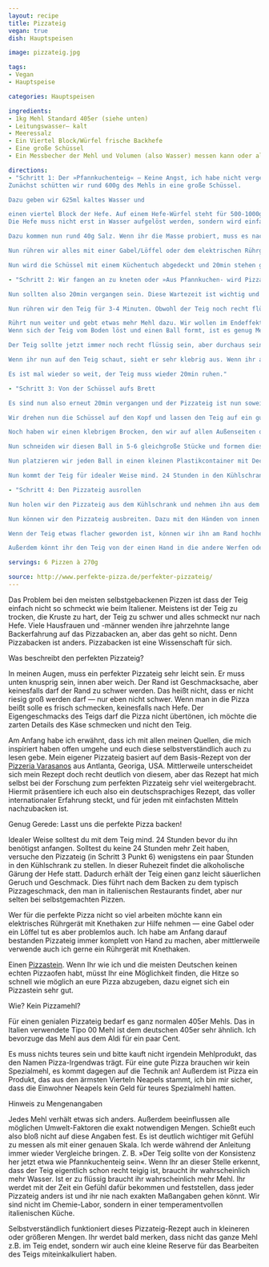 ```yaml
---
layout: recipe
title: Pizzateig
vegan: true
dish: Hauptspeisen

image: pizzateig.jpg

tags:
- Vegan
- Hauptspeise

categories: Hauptspeisen

ingredients:
- 1kg Mehl Standard 405er (siehe unten)
- Leitungswasser– kalt
- Meeressalz
- Ein Viertel Block/Würfel frische Backhefe
- Eine große Schüssel
- Ein Messbecher der Mehl und Volumen (also Wasser) messen kann oder alternativ eine Küchenwaage

directions:
- "Schritt 1: Der »Pfannkuchenteig« — Keine Angst, ich habe nicht vergessen, dass wir Pizza backen.
Zunächst schütten wir rund 600g des Mehls in eine große Schüssel.

Dazu geben wir 625ml kaltes Wasser und

einen viertel Block der Hefe. Auf einem Hefe-Würfel steht für 500-1000g Mehl, aber wir verwenden bewusst deutlich weniger als auf der Packung steht. Keine Angst der Teig wird trotzdem genug steigen.
Die Hefe muss nicht erst in Wasser aufgelöst werden, sondern wird einfach in die Schüssel gegeben.

Dazu kommen nun rund 40g Salz. Wenn ihr die Masse probiert, muss es nach Salz schmecken. Denkt daran, dass der Teig später noch deutlich mehr Mehl enthält. Wenn ihr jetzt Hefe oder Mehl herausschmeckt, ist es nicht genug Salz.

Nun rühren wir alles mit einer Gabel/Löffel oder dem elektrischen Rührgerät kurz um, bis eine Masse entsteht, die von der Konsistenz eher an Pfannkuchenteig als an Pizzateig erinnert.

Nun wird die Schüssel mit einem Küchentuch abgedeckt und 20min stehen gelassen. Während dieser 20min wird das Mehl ordentlich Wasser aufnehmen können. Das Mehl kann nun das Wasser in dieser Flüssigkeit aufnehmen, was später hilfreich für die Gluten-Bildung ist. Wahrscheinlich ist das hier der wichtigste Schritt der ganzen Pizzateig-Anleitung."

- "Schritt 2: Wir fangen an zu kneten oder »Aus Pfannkuchen- wird Pizzateig«

Nun sollten also 20min vergangen sein. Diese Wartezeit ist wichtig und Teil des Geheimnisses zu gutem Pizzateig.

Nun rühren wir den Teig für 3-4 Minuten. Obwohl der Teig noch recht flüssig ist, (»Pfannkuchenteig«) und dies wirklich mehr Rühren als Kneten ist, bilden wir hiermit einen guten Teig, da bereits Gluten-(Eiweis)-Ketten gebildet werden. Es sind diese Proteinketten, die später das CO2, das die Hefe produziert auffängt und im Teig gefangen hält. Durch diese Luftbläßchen wird der Teig später aufgehen und sehr locker und luftig.

Rührt nun weiter und gebt etwas mehr Mehl dazu. Wir wollen im Endeffekt in diesem Stadium das restliche Mehl der Packung dazugeben. Es eignet sich etwa immer 100g (bitte nicht nachmessen) in die Schüssel zu geben und dann weiterzurrühren. Dies verhindert einerseits, dass das Mehl durch die ganze Küche fliegt und anderseits habt ihr somit mehr Kontrolle über euren Pizzateig. Sollte er wider Erwartens zu trocken werden, könnt ihr jederzeit aufhören.
Wenn sich der Teig vom Boden löst und einen Ball formt, ist es genug Mehl. Knetet noch 1-2min weiter. Dies sollte nun recht schwer gehen.

Der Teig sollte jetzt immer noch recht flüssig sein, aber durchaus seine Form behalten. In der Tat ist das Mehl/Wasser-Verhältnis ideal, wenn ihr den Teig zu einer Kugel formt und diese ganz langsam, also etwa über eine halbe Stunde hinweg, seine Form verliert und wieder flüssig wird. Kurzfristig betrachtet, soll er aber ein Ball bleiben. Ihr werdet mit der Zeit ein Gefühl dafür bekommen was ich meine.

Wenn ihr nun auf den Teig schaut, sieht er sehr klebrig aus. Wenn ihr allerdings auf die Oberfläche eine Prise mehl gebt könnt ihr ertasten, wie zart er sich tatsächlich anfühlt.

Es ist mal wieder so weit, der Teig muss wieder 20min ruhen."

- "Schritt 3: Von der Schüssel aufs Brett

Es sind nun also erneut 20min vergangen und der Pizzateig ist nun soweit, dass er aus der Schüssel kann.

Wir drehen nun die Schüssel auf den Kopf und lassen den Teig auf ein gut gemehltes Brett fallen. Der Teig sollte dabei fast ohne Hilfe aus der Schüssel »fließen«.

Noch haben wir einen klebrigen Brocken, den wir auf allen Außenseiten ordentlich mit Mehl bestäuben. Dann kneten wir mit den Händen einige wenige Sekunden, um einen Schönen Ball zu formen.

Nun schneiden wir diesen Ball in 5-6 gleichgroße Stücke und formen diese jeweils wieder mit einigem Mehl in runde Teigbälle. Beim Schneiden merkt man erst wie feucht der Teig innen ist und es ist sehr hilfreich auf die Schnittkante noch beim Schneiden Mehl zu streuen.

Nun platzieren wir jeden Ball in einen kleinen Plastikcontainer mit Deckel. Wichtig ist der Deckel, da der Teig sonst an den Außenkanten austrocknet und sich dann nicht mehr schön verarbeiten lässt. Wenn kein Deckel vorhanden ist, hilft Frischhaltefolie.

Nun kommt der Teig für idealer Weise mind. 24 Stunden in den Kühlschrank. Dort wird er innerhalb des Containers aufgehen. Manche schwören darauf, der Teig solle bis zu 6 Tage im Kühlschrank verweilen, aber ich persönlich kann keine wirklichen Unterschiede feststellen. Solltest du keine 24 Stunden Zeit haben, versuche den Teig wenigstens eine Stunde, besser ein paar Stunden in den Kühlschrank zu stellen. Wichtig ist, dass der Teig überhaupt eine gewisse Zeit im Kühlschrank verbringt, da er sich zum jetztigen Zeitpunkt nicht ideal verarbeiten lassen würde und damit auch nicht perfekt backen könnte."

- "Schritt 4: Den Pizzateig ausrollen

Nun holen wir den Pizzateig aus dem Kühlschrank und nehmen ihn aus dem Plastikcontainer. Mit großzügigen Mengen Mehl kurz durchkneten, bis ein schöner, runder Teigball entsteht.

Nun können wir den Pizzateig ausbreiten. Dazu mit den Händen von innen nach außen auf den Teig drücken, so dass ein Rand ensteht. Der Rand wird auf diese Weiße sehr stark aufgehen und extremst luftig schmecken. Wenn ihr kein Fan von Pizza mit dickem Rand seid, drückt den Rand einfach ebenfalls flach und belegt die Pizza später bis weit an den Rand.

Wenn der Teig etwas flacher geworden ist, können wir ihn am Rand hochheben und ihn durch sein eigenes Gewicht ausdehnen lassen.

Außerdem könnt ihr den Teig von der einen Hand in die andere Werfen oder zwei Fäuste formen, den Teig darauf legen und ihn somit weiter ausdehnen."

servings: 6 Pizzen à 270g

source: http://www.perfekte-pizza.de/perfekter-pizzateig/
---
```


Das Problem bei den meisten selbstgebackenen Pizzen ist dass der Teig einfach nicht so schmeckt wie beim Italiener. Meistens ist der Teig zu trocken, die Kruste zu hart, der Teig zu schwer und alles schmeckt nur nach Hefe. Viele Hausfrauen und -männer wenden ihre jahrzehnte lange Backerfahrung auf das Pizzabacken an, aber das geht so nicht. Denn Pizzabacken ist anders. Pizzabacken ist eine Wissenschaft für sich.

Was beschreibt den perfekten Pizzateig?

In meinen Augen, muss ein perfekter Pizzateig sehr leicht sein. Er muss unten knusprig sein, innen aber weich. Der Rand ist Geschmacksache, aber keinesfalls darf der Rand zu schwer werden. Das heißt nicht, dass er nicht riesig groß werden darf — nur eben nicht schwer. Wenn man in die Pizza beißt solle es frisch schmecken, keinesfalls nach Hefe. Der Eigengeschmacks des Teigs darf die Pizza nicht übertönen, ich möchte die zarten Details des Käse schmecken und nicht den Teig.

Am Anfang habe ich erwähnt, dass ich mit allen meinen Quellen, die mich inspiriert haben offen umgehe und euch diese selbstverständlich auch zu lesen gebe. Mein eigener Pizzateig basiert auf dem Basis-Rezept von der [Pizzeria Varasanos](http://www.varasanos.com/PizzaRecipe.htm) aus Antlanta, Georiga, USA. Mittlerweile unterscheidet sich mein Rezept doch recht deutlich von diesem, aber das Rezept hat mich selbst bei der Forschung zum perfekten Pizzateig sehr viel weitergebracht. Hiermit präsentiere ich euch also ein deutschsprachiges Rezept, das voller internationaler Erfahrung steckt, und für jeden mit einfachsten Mitteln nachzubacken ist.

Genug Gerede: Lasst uns die perfekte Pizza backen!

Idealer Weise solltest du mit dem Teig mind. 24 Stunden bevor du ihn benötigst anfangen. Solltest du keine 24 Stunden mehr Zeit haben, versuche den Pizzateig (in Schritt 3 Punkt 6) wenigstens ein paar Stunden in den Kühlschrank zu stellen. In dieser Ruhezeit findet die alkoholische Gärung der Hefe statt. Dadurch erhält der Teig einen ganz leicht säuerlichen Geruch und Geschmack. Dies führt nach dem Backen zu dem typisch Pizzageschmack, den man in italienischen Restaurants findet, aber nur selten bei selbstgemachten Pizzen.

Wer für die perfekte Pizza nicht so viel arbeiten möchte kann ein elektrisches Rührgerät mit Knethaken zur Hilfe nehmen — eine Gabel oder ein Löffel tut es aber problemlos auch. Ich habe am Anfang darauf bestanden Pizzateig immer komplett von Hand zu machen, aber mittlerweile verwende auch ich gerne ein Rührgerät mit Knethaken.

Einen [Pizzastein](http://www.perfekte-pizza.de/pizzastein/). Wenn Ihr wie ich und die meisten Deutschen keinen echten Pizzaofen habt,  müsst Ihr eine Möglichkeit finden, die Hitze so schnell wie möglich an eure Pizza abzugeben, dazu eignet sich ein Pizzastein sehr gut.

Wie? Kein Pizzamehl?

Für einen genialen Pizzateig bedarf es ganz normalen 405er Mehls. Das in Italien verwendete Tipo 00 Mehl ist dem deutschen 405er sehr ähnlich. Ich bevorzuge das Mehl aus dem Aldi für ein paar Cent.

Es muss nichts teures sein und bitte kauft nicht irgendein Mehlprodukt, das den Namen Pizza-Irgendwas trägt. Für eine gute Pizza brauchen wir kein Spezialmehl, es kommt dagegen auf die Technik an! Außerdem ist Pizza ein Produkt, das aus den ärmsten Vierteln Neapels stammt, ich bin mir sicher, dass die Einwohner Neapels kein Geld für teures Spezialmehl hatten.

Hinweis zu Mengenangaben

Jedes Mehl verhält etwas sich anders. Außerdem beeinflussen alle möglichen Umwelt-Faktoren die exakt notwendigen Mengen. Schießt euch also bloß nicht auf diese Angaben fest. Es ist deutlich wichtiger mit Gefühl zu messen als mit einer genauen Skala. Ich werde während der Anleitung immer wieder Vergleiche bringen. Z. B. »Der Teig sollte von der Konsistenz her jetzt etwa wie Pfannkuchenteig sein«. Wenn Ihr an dieser Stelle erkennt, dass der Teig eigentlich schon recht teigig ist, braucht ihr wahrscheinlich mehr Wasser. Ist er zu flüssig braucht ihr wahrscheinlich mehr Mehl. Ihr werdet mit der Zeit ein Gefühl dafür bekommen und feststellen, dass jeder Pizzateig anders ist und ihr nie nach exakten Maßangaben gehen könnt. Wir sind nicht im Chemie-Labor, sondern in einer temperamentvollen italienischen Küche.

Selbstverständlich funktioniert dieses Pizzateig-Rezept auch in kleineren oder größeren Mengen. Ihr werdet bald merken, dass nicht das ganze Mehl z.B. im Teig endet, sondern wir auch eine kleine Reserve für das Bearbeiten des Teigs miteinkalkuliert haben.

